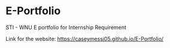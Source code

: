 # E-Portfolio
STI - WNU E portfolio for Internship Requirement 

Link for the website: https://caseymessi05.github.io/E-Portfolio/
